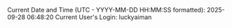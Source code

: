 Current Date and Time (UTC - YYYY-MM-DD HH:MM:SS formatted): 2025-09-28 06:48:20
Current User's Login: luckyaiman
